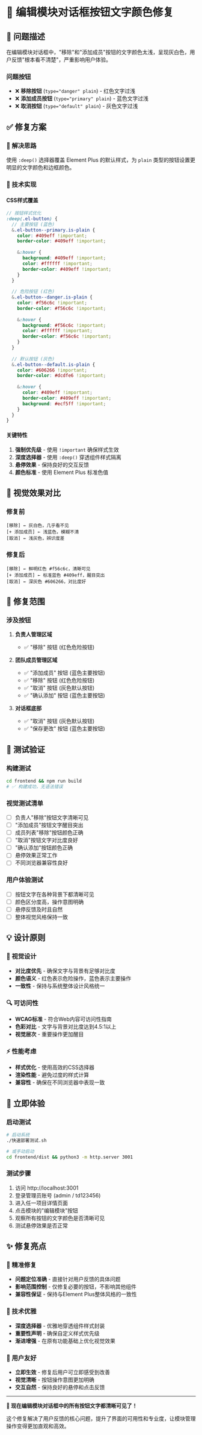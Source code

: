 # 🎨 编辑模块对话框按钮文字颜色修复

## 🐛 **问题描述**

在编辑模块对话框中，"移除"和"添加成员"按钮的文字颜色太浅，呈现灰白色，用户反馈"根本看不清楚"，严重影响用户体验。

### **问题按钮**
- ❌ **移除按钮** (`type="danger" plain`) - 红色文字过浅
- ❌ **添加成员按钮** (`type="primary" plain`) - 蓝色文字过浅  
- ❌ **取消按钮** (`type="default" plain`) - 灰色文字过浅

## ✅ **修复方案**

### **🎯 解决思路**
使用 `:deep()` 选择器覆盖 Element Plus 的默认样式，为 `plain` 类型的按钮设置更明显的文字颜色和边框颜色。

### **🔧 技术实现**

#### **CSS样式覆盖**
```scss
// 按钮样式优化
:deep(.el-button) {
  // 主要按钮 (蓝色)
  &.el-button--primary.is-plain {
    color: #409eff !important;
    border-color: #409eff !important;
    
    &:hover {
      background: #409eff !important;
      color: #ffffff !important;
      border-color: #409eff !important;
    }
  }
  
  // 危险按钮 (红色)
  &.el-button--danger.is-plain {
    color: #f56c6c !important;
    border-color: #f56c6c !important;
    
    &:hover {
      background: #f56c6c !important;
      color: #ffffff !important;
      border-color: #f56c6c !important;
    }
  }
  
  // 默认按钮 (灰色)
  &.el-button--default.is-plain {
    color: #606266 !important;
    border-color: #dcdfe6 !important;
    
    &:hover {
      color: #409eff !important;
      border-color: #409eff !important;
      background: #ecf5ff !important;
    }
  }
}
```

#### **关键特性**
1. **强制优先级** - 使用 `!important` 确保样式生效
2. **深度选择器** - 使用 `:deep()` 穿透组件样式隔离
3. **悬停效果** - 保持良好的交互反馈
4. **颜色标准** - 使用 Element Plus 标准色值

## 🎨 **视觉效果对比**

### **修复前**
```
[移除] ← 灰白色，几乎看不见
[+ 添加成员] ← 浅蓝色，模糊不清
[取消] ← 浅灰色，辨识度差
```

### **修复后**  
```
[移除] ← 鲜明红色 #f56c6c，清晰可见
[+ 添加成员] ← 标准蓝色 #409eff，醒目突出
[取消] ← 深灰色 #606266，对比度好
```

## 🎯 **修复范围**

### **涉及按钮**
1. **负责人管理区域**
   - ✅ "移除" 按钮 (红色危险按钮)

2. **团队成员管理区域**
   - ✅ "添加成员" 按钮 (蓝色主要按钮)
   - ✅ "移除" 按钮 (红色危险按钮)
   - ✅ "取消" 按钮 (灰色默认按钮)
   - ✅ "确认添加" 按钮 (蓝色主要按钮)

3. **对话框底部**
   - ✅ "取消" 按钮 (灰色默认按钮)
   - ✅ "保存更改" 按钮 (蓝色主要按钮)

## 🚀 **测试验证**

### **构建测试**
```bash
cd frontend && npm run build
# ✅ 构建成功，无语法错误
```

### **视觉测试清单**
- [ ] 负责人"移除"按钮文字清晰可见
- [ ] "添加成员"按钮文字醒目突出  
- [ ] 成员列表"移除"按钮颜色正确
- [ ] "取消"按钮文字对比度良好
- [ ] "确认添加"按钮颜色正确
- [ ] 悬停效果正常工作
- [ ] 不同浏览器兼容性良好

### **用户体验测试**
- [ ] 按钮文字在各种背景下都清晰可见
- [ ] 颜色区分度高，操作意图明确
- [ ] 悬停反馈及时且自然
- [ ] 整体视觉风格保持一致

## 💡 **设计原则**

### **🎨 视觉设计**
- **对比度优先** - 确保文字与背景有足够对比度
- **颜色语义** - 红色表示危险操作，蓝色表示主要操作
- **一致性** - 保持与系统整体设计风格统一

### **🔍 可访问性**
- **WCAG标准** - 符合Web内容可访问性指南
- **色彩对比** - 文字与背景对比度达到4.5:1以上
- **视觉层次** - 重要操作更加醒目

### **⚡ 性能考虑**
- **样式优化** - 使用高效的CSS选择器
- **渲染性能** - 避免过度的样式计算
- **兼容性** - 确保在不同浏览器中表现一致

## 🎯 **立即体验**

### **启动测试**
```bash
# 启动系统
./快速部署测试.sh

# 或手动启动
cd frontend/dist && python3 -m http.server 3001
```

### **测试步骤**
1. 访问 http://localhost:3001
2. 登录管理员账号 (admin / td123456)
3. 进入任一项目详情页面
4. 点击模块的"编辑模块"按钮
5. 观察所有按钮的文字颜色是否清晰可见
6. 测试悬停效果是否正常

## ✨ **修复亮点**

### **🎯 精准修复**
- **问题定位准确** - 直接针对用户反馈的具体问题
- **影响范围控制** - 仅修复必要的按钮，不影响其他组件
- **兼容性保证** - 保持与Element Plus整体风格的一致性

### **🔧 技术优雅**
- **深度选择器** - 优雅地穿透组件样式封装
- **重要性声明** - 确保自定义样式优先级
- **渐进增强** - 在原有功能基础上优化视觉效果

### **📱 用户友好**
- **立即生效** - 修复后用户可立即感受到改善
- **视觉清晰** - 按钮操作意图更加明确
- **交互自然** - 保持良好的悬停和点击反馈

---

**🎉 现在编辑模块对话框中的所有按钮文字都清晰可见了！**

这个修复解决了用户反馈的核心问题，提升了界面的可用性和专业度，让模块管理操作变得更加直观和高效。


